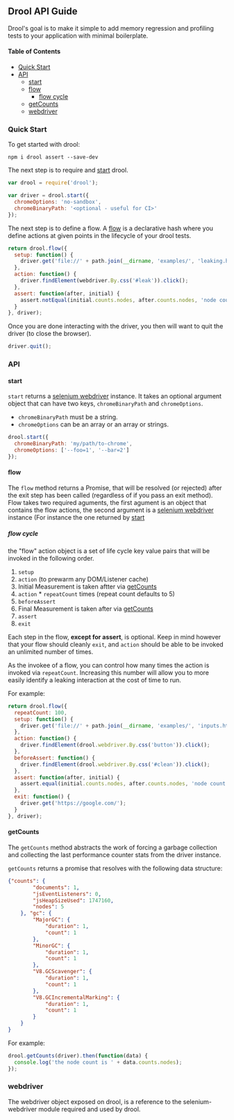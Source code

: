 ## Drool API Guide

Drool's goal is to make it simple to add memory regression and profiling tests to your application with minimal boilerplate.

#### Table of Contents

* [Quick Start](#quick-start)
* [API](#api)
  * [start](#start)
  * [flow](#flow)
    * [flow cycle](#flow-cycle)
  * [getCounts](#getcounts)
  * [webdriver](#webdriver)

### Quick Start

To get started with drool:

    npm i drool assert --save-dev

The next step is to require and [start](#start) drool.

```js
var drool = require('drool');

var driver = drool.start({
  chromeOptions: 'no-sandbox',
  chromeBinaryPath: '<optional - useful for CI>'
});
```

The next step is to define a flow. A [flow](#flow) is a declarative hash where you define actions at given points in the lifecycle of your drool tests.

```js
return drool.flow({
  setup: function() {
    driver.get('file://' + path.join(__dirname, 'examples/', 'leaking.html'));
  },
  action: function() {
    driver.findElement(webdriver.By.css('#leak')).click();
  },
  assert: function(after, initial) {
    assert.notEqual(initial.counts.nodes, after.counts.nodes, 'node count should not match');
  }
}, driver);
```

Once you are done interacting with the driver, you then will want to quit the driver (to close the browser).

```js
driver.quit();
```

### API

#### start

`start` returns a [selenium webdriver](http://seleniumhq.github.io/selenium/docs/api/javascript/module/selenium-webdriver/index.html) instance. It takes an optional argument object that can have two keys, `chromeBinaryPath` and `chromeOptions`.

* `chromeBinaryPath` must be a string.
* `chromeOptions` can be an array or an array or strings.

```js
drool.start({
  chromeBinaryPath: 'my/path/to-chrome',
  chromeOptions: ['--foo=1', '--bar=2']
});
```

#### flow

The `flow` method returns a Promise, that will be resolved (or rejected) after the exit step has been called (regardless of if you pass an exit method). Flow takes two required aguments, the first agument is an object that contains the flow actions, the second argument is a [selenium webdriver](http://seleniumhq.github.io/selenium/docs/api/javascript/module/selenium-webdriver/index.html) instance (For instance the one returned by [start](#start)

##### flow cycle

the "flow" action object is a set of life cycle key value pairs that will be invoked in the following order.

1. `setup`
2. `action` (to prewarm any DOM/Listener cache)
3. Initial Measurement is taken aftter via [getCounts](#getcounts)
4. `action` * `repeatCount` times (repeat count defaults to 5)
5. `beforeAssert`
6. Final Measurement is taken after via [getCounts](#getcounts)
7. `assert`
8. `exit`

Each step in the flow, **except for assert**, is optional. Keep in mind however that your flow should cleanly `exit`, and `action` should be able to be invoked an unlimited number of times.

As the invokee of a flow, you can control how many times the action is invoked via `repeatCount`. Increasing this number will allow you to more easily identify a leaking interaction at the cost of time to run.

For example:

```js
return drool.flow({
  repeatCount: 100,
  setup: function() {
    driver.get('file://' + path.join(__dirname, 'examples/', 'inputs.html'));
  },
  action: function() {
    driver.findElement(drool.webdriver.By.css('button')).click();
  },
  beforeAssert: function() {
    driver.findElement(drool.webdriver.By.css('#clean')).click();
  },
  assert: function(after, initial) {
    assert.equal(initial.counts.nodes, after.counts.nodes, 'node count should match');
  },
  exit: function() {
    driver.get('https://google.com/');
  }
}, driver);
```

#### getCounts

The `getCounts` method abstracts the work of forcing a garbage collection and collecting the last performance counter stats from the driver instance.

`getCounts` returns a promise that resolves with the following data structure:

```json
{"counts": {
		"documents": 1,
		"jsEventListeners": 0,
		"jsHeapSizeUsed": 1747160,
		"nodes": 5
	}, "gc": {
		"MajorGC": {
			"duration": 1,
			"count": 1
		},
		"MinorGC": {
			"duration": 1,
			"count": 1
		},
		"V8.GCScavenger": {
			"duration": 1,
			"count": 1
		},
		"V8.GCIncrementalMarking": {
			"duration": 1,
			"count": 1
		}
	}
}
```

For example:

```js
drool.getCounts(driver).then(function(data) {
  console.log('the node count is ' + data.counts.nodes);
});
```

### webdriver

The webdriver object exposed on drool, is a reference to the selenium-webdriver module required and used by drool.
